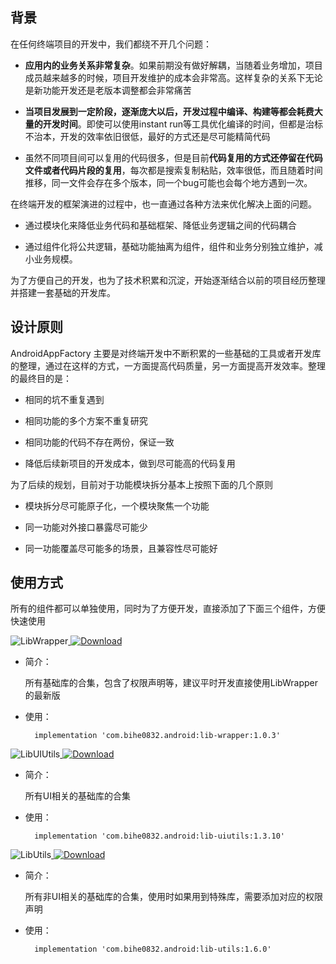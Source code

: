 ## 背景

在任何终端项目的开发中，我们都绕不开几个问题：

- **应用内的业务关系非常复杂**。如果前期没有做好解耦，当随着业务增加，项目成员越来越多的时候，项目开发维护的成本会非常高。这样复杂的关系下无论是新功能开发还是老版本调整都会非常痛苦

- **当项目发展到一定阶段，逐渐庞大以后，开发过程中编译、构建等都会耗费大量的开发时间**。即使可以使用instant run等工具优化编译的时间，但都是治标不治本，开发的效率依旧很低，最好的方式还是尽可能精简代码

- 虽然不同项目间可以复用的代码很多，但是目前**代码复用的方式还停留在代码文件或者代码片段的复用**，每次都是搜索复制粘贴，效率很低，而且随着时间推移，同一文件会存在多个版本，同一个bug可能也会每个地方遇到一次。


在终端开发的框架演进的过程中，也一直通过各种方法来优化解决上面的问题。

- 通过模块化来降低业务代码和基础框架、降低业务逻辑之间的代码耦合

- 通过组件化将公共逻辑，基础功能抽离为组件，组件和业务分别独立维护，减小业务规模。

为了方便自己的开发，也为了技术积累和沉淀，开始逐渐结合以前的项目经历整理并搭建一套基础的开发库。


## 设计原则

AndroidAppFactory 主要是对终端开发中不断积累的一些基础的工具或者开发库的整理，通过在这样的方式，一方面提高代码质量，另一方面提高开发效率。整理的最终目的是：

- 相同的坑不重复遇到

- 相同功能的多个方案不重复研究

- 相同功能的代码不存在两份，保证一致

- 降低后续新项目的开发成本，做到尽可能高的代码复用

为了后续的规划，目前对于功能模块拆分基本上按照下面的几个原则

- 模块拆分尽可能原子化，一个模块聚焦一个功能

- 同一功能对外接口暴露尽可能少

- 同一功能覆盖尽可能多的场景，且兼容性尽可能好

## 使用方式

所有的组件都可以单独使用，同时为了方便开发，直接添加了下面三个组件，方便快速使用

![LibWrapper](https://img.shields.io/badge/AndroidAppFactory-LibWrapper-brightgreen)[ ![Download](https://api.bintray.com/packages/bihe0832/android/lib-wrapper/images/download.svg) ](https://bintray.com/bihe0832/android/lib-wrapper/_latestVersion)

- 简介：

    所有基础库的合集，包含了权限声明等，建议平时开发直接使用LibWrapper的最新版
    
- 使用：

		implementation 'com.bihe0832.android:lib-wrapper:1.0.3'
    
![LibUIUtils](https://img.shields.io/badge/AndroidAppFactory-LibUIUtils-brightgreen)[ ![Download](https://api.bintray.com/packages/bihe0832/android/lib-uiutils/images/download.svg) ](https://bintray.com/bihe0832/android/lib-uiutils/_latestVersion)

- 简介：

    所有UI相关的基础库的合集
    
- 使用：

		implementation 'com.bihe0832.android:lib-uiutils:1.3.10'

![LibUtils](https://img.shields.io/badge/AndroidAppFactory-LibUtils-brightgreen)[ ![Download](https://api.bintray.com/packages/bihe0832/android/lib-utils/images/download.svg) ](https://bintray.com/bihe0832/android/lib-utils/_latestVersion)

- 简介：

    所有非UI相关的基础库的合集，使用时如果用到特殊库，需要添加对应的权限声明
    
- 使用：

		implementation 'com.bihe0832.android:lib-utils:1.6.0'


